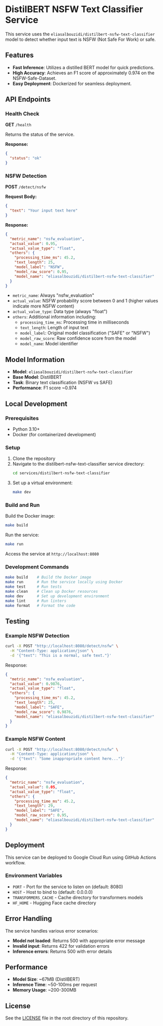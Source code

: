 # DistilBERT NSFW Text Classifier Service

This service uses the `eliasalbouzidi/distilbert-nsfw-text-classifier` model to detect whether input text is NSFW (Not Safe For Work) or safe.

## Features

- **Fast Inference**: Utilizes a distilled BERT model for quick predictions.
- **High Accuracy**: Achieves an F1 score of approximately 0.974 on the NSFW-Safe-Dataset.
- **Easy Deployment**: Dockerized for seamless deployment.

## API Endpoints

### Health Check

**GET** `/health`

Returns the status of the service.

**Response:**
```json
{
  "status": "ok"
}
```

### NSFW Detection

**POST** `/detect/nsfw`

**Request Body:**
```json
{
  "text": "Your input text here"
}
```

**Response:**
```json
{
  "metric_name": "nsfw_evaluation",
  "actual_value": 0.95,
  "actual_value_type": "float",
  "others": {
    "processing_time_ms": 45.2,
    "text_length": 25,
    "model_label": "NSFW",
    "model_raw_score": 0.95,
    "model_name": "eliasalbouzidi/distilbert-nsfw-text-classifier"
  }
}
```

- `metric_name`: Always "nsfw_evaluation"
- `actual_value`: NSFW probability score between 0 and 1 (higher values indicate more NSFW content)
- `actual_value_type`: Data type (always "float")
- `others`: Additional information including:
  - `processing_time_ms`: Processing time in milliseconds
  - `text_length`: Length of input text
  - `model_label`: Original model classification ("SAFE" or "NSFW")
  - `model_raw_score`: Raw confidence score from the model
  - `model_name`: Model identifier

## Model Information

- **Model**: `eliasalbouzidi/distilbert-nsfw-text-classifier`
- **Base Model**: DistilBERT
- **Task**: Binary text classification (NSFW vs SAFE)
- **Performance**: F1 score ~0.974

## Local Development

### Prerequisites

- Python 3.10+
- Docker (for containerized development)

### Setup

1. Clone the repository
2. Navigate to the distilbert-nsfw-text-classifier service directory:
   ```bash
   cd services/distilbert-nsfw-text-classifier
   ```
3. Set up a virtual environment:
   ```bash
   make dev
   ```

### Build and Run

Build the Docker image:
```bash
make build
```

Run the service:
```bash
make run
```

Access the service at `http://localhost:8080`

### Development Commands

```bash
make build    # Build the Docker image
make run      # Run the service locally using Docker
make test     # Run tests
make clean    # Clean up Docker resources
make dev      # Set up development environment
make lint     # Run linters
make format   # Format the code
```

## Testing

### Example NSFW Detection

```bash
curl -X POST "http://localhost:8080/detect/nsfw" \
  -H "Content-Type: application/json" \
  -d '{"text": "This is a normal, safe text."}'
```

Response:
```json
{
  "metric_name": "nsfw_evaluation",
  "actual_value": 0.9876,
  "actual_value_type": "float",
  "others": {
    "processing_time_ms": 45.2,
    "text_length": 25,
    "model_label": "SAFE",
    "model_raw_score": 0.9876,
    "model_name": "eliasalbouzidi/distilbert-nsfw-text-classifier"
  }
}
```

### Example NSFW Content

```bash
curl -X POST "http://localhost:8080/detect/nsfw" \
  -H "Content-Type: application/json" \
  -d '{"text": "Some inappropriate content here..."}'
```

Response:
```json
{
  "metric_name": "nsfw_evaluation",
  "actual_value": 0.05,
  "actual_value_type": "float",
  "others": {
    "processing_time_ms": 45.2,
    "text_length": 29,
    "model_label": "SAFE",
    "model_raw_score": 0.95,
    "model_name": "eliasalbouzidi/distilbert-nsfw-text-classifier"
  }
}
```

## Deployment

This service can be deployed to Google Cloud Run using GitHub Actions workflow.

### Environment Variables

- `PORT` - Port for the service to listen on (default: 8080)
- `HOST` - Host to bind to (default: 0.0.0.0)
- `TRANSFORMERS_CACHE` - Cache directory for transformers models
- `HF_HOME` - Hugging Face cache directory

## Error Handling

The service handles various error scenarios:

- **Model not loaded**: Returns 500 with appropriate error message
- **Invalid input**: Returns 422 for validation errors
- **Inference errors**: Returns 500 with error details

## Performance

- **Model Size**: ~67MB (DistilBERT)
- **Inference Time**: ~50-100ms per request
- **Memory Usage**: ~200-300MB

## License

See the [LICENSE](../../LICENSE) file in the root directory of this repository. 